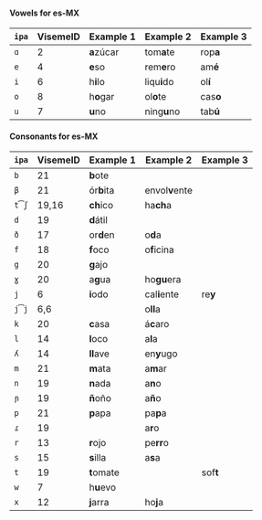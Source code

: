 #### Vowels for es-MX

| `ipa` | VisemeID | Example&nbsp;1  | Example&nbsp;2      | Example&nbsp;3|
|-------|----------|------------|----------------|----------|
| `ɑ`   | 2        | **a**zúcar | tom**a**te     | rop**a** |
| `e`   | 4        | **e**so    | rem**e**ro     | am**é**  |
| `i`   | 6        | h**i**lo   | liqu**i**do    | ol**í**  |
| `o`   | 8        | h**o**gar  | ol**o**te      | cas**o** |
| `u`   | 7        | **u**no    | ning**u**no    | tab**ú** |

#### Consonants for es-MX

| `ipa` | VisemeID | Example&nbsp;1  | Example&nbsp;2      | Example&nbsp;3|
|-------|----------|------------|----------------|----------|
| `b`   | 21       | **b**ote   |                |          |
| `β`   | 21       | ór**b**ita | envol**v**ente |          |
| `t͡ʃ` | 19,16    | **ch**ico  | ha**ch**a      |          |
| `d`   | 19       | **d**átil  |                |          |
| `ð`   | 17       | or**d**en  | o**d**a        |          |
| `f`   | 18       | **f**oco   | o**f**icina    |          |
| `g`   | 20       | **g**ajo   |                |          |
| `ɣ`   | 20       | a**g**ua   | ho**gu**era    |          |
| `j`   | 6        | **i**odo   | cal**i**ente   | re**y**  |
| `j͡j` | 6,6      |            | o**ll**a       |          |
| `k`   | 20       | **c**asa   | á**c**aro      |          |
| `l`   | 14       | **l**oco   | a**l**a        |          |
| `ʎ`   | 14       | **ll**ave  | en**y**ugo     |          |
| `m`   | 21       | **m**ata   | a**m**ar       |          |
| `n`   | 19       | **n**ada   | a**n**o        |          |
| `ɲ`   | 19       | **ñ**oño   | a**ñ**o        |          |
| `p`   | 21       | **p**apa   | pa**p**a       |          |
| `ɾ`   | 19       |            | a**r**o        |          |
| `r`   | 13       | **r**ojo   | pe**rr**o      |          |
| `s`   | 15       | **s**illa  | a**s**a        |          |
| `t`   | 19       | **t**omate |                | sof**t** |
| `w`   | 7        | h**u**evo  |                |          |
| `x`   | 12       | **j**arra  | ho**j**a       |          |
